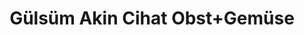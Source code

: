 ---
title: "Gülsüm Akin Cihat Obst+Gemüse"
url: /idstein/guelsuem-akin-cihat-obst-gemuese/
shop: Gemüse & Obst
---